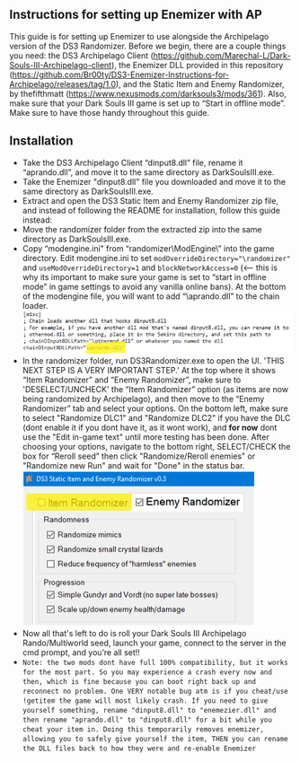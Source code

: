 ## Instructions for setting up Enemizer with AP

This guide is for setting up Enemizer to use alongside the Archipelago version of the DS3 Randomizer. Before we begin, there are a couple things you need: the DS3 Archipelago Client (https://github.com/Marechal-L/Dark-Souls-III-Archipelago-client), the Enemizer DLL provided in this repository (https://github.com/Br00ty/DS3-Enemizer-Instructions-for-Archipelago/releases/tag/1.0), and the Static Item and Enemy Randomizer, by thefifthmatt (https://www.nexusmods.com/darksouls3/mods/361). Also, make sure that your Dark Souls III game is set up to “Start in offline mode”. Make sure to have those handy throughout this guide.

## Installation

- Take the DS3 Archipelago Client “dinput8.dll” file, rename it “aprando.dll”, and move it to the same directory as DarkSoulsIII.exe.
- Take the Enemizer "dinput8.dll" file you downloaded and move it to the same directory as DarkSoulsIII.exe.
- Extract and open the DS3 Static Item and Enemy Randomizer zip file, and instead of following the README for installation, follow this guide instead:
- Move the randomizer folder from the extracted zip into the same directory as DarkSoulsIII.exe.
- Copy “modengine.ini" from “randomizer\ModEngine\” into the game directory. Edit modengine.ini to set `modOverrideDirectory="\randomizer"` and `useModOverrideDirectory=1` and `blockNetworkAccess=0` (<-- this is why its important to make sure your game is set to “start in offline mode” in game settings to avoid any vanilla online bans). At the bottom of the modengine file, you will want to add “\aprando.dll” to the chain loader. 
![image info](/modengine.png)
- In the randomizer folder, run DS3Randomizer.exe to open the UI. 'THIS NEXT STEP IS A VERY IMPORTANT STEP.' At the top where it shows “Item Randomizer” and “Enemy Randomizer”, make sure to 'DESELECT/UNCHECK' the “Item Randomizer” option (as items are now being randomized by Archipelago), and then move to the “Enemy Randomizer” tab and select your options. On the bottom left, make sure to select "Randomize DLC1" and "Randomize DLC2" if you have the DLC (dont enable it if you dont have it, as it wont work), and **for now** dont use the "Edit in-game text" until more testing has been done. After choosing your options, navigate to the bottom right, SELECT/CHECK the box for “Reroll seed” then click "Randomize/Reroll enemies" or "Randomize new Run" and wait for "Done" in the status bar. 
![image info](/enemizer.png)
- Now all that's left to do is roll your Dark Souls III Archipelago Rando/Multiworld seed, launch your game, connect to the server in the cmd prompt, and you’re all set!!
- `Note: the two mods dont have full 100% compatibility, but it works for the most part. So you may experience a crash every now and then, which is fine because you can boot right back up and reconnect no problem. One VERY notable bug atm is if you cheat/use !getitem the game will most likely crash. If you need to give yourself something, rename "dinput8.dll" to "enemezier.dll" and then rename "aprando.dll" to "dinput8.dll" for a bit while you cheat your item in. Doing this temporarily removes enemizer, allowing you to safely give yourself the item, THEN you can rename the DLL files back to how they were and re-enable Enemizer`
